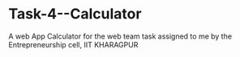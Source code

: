 # Task-4--Calculator
A web App Calculator for the web team task assigned to me by the Entrepreneurship cell, IIT KHARAGPUR
